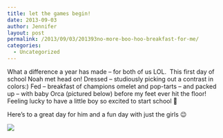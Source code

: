 ```yaml
---
title: let the games begin!
date: 2013-09-03
author: Jennifer
layout: post
permalink: /2013/09/03/201393no-more-boo-hoo-breakfast-for-me/
categories:
  - Uncategorized
---
```

What a difference a year has made &#8211; for both of us LOL.&nbsp; This first day of school Noah met head on! Dressed &#8211; studiously picking out a contrast in colors:) Fed &#8211; breakfast of champions omelet and pop-tarts &#8211; and packed up &#8211; with baby Orca (pictured below) before my feet ever hit the floor!&nbsp; Feeling lucky to have a little boy so excited to start school 🙂

Here&#8217;s to a great day for him and a fun day with just the girls 😉

<div class="image-gallery-wrapper">
  <p>
    <img src="http://static1.squarespace.com/static/50db6bb3e4b015296cd43789/50dfa5b1e4b0dc6320e0b5ea/5225dc69e4b0e56a47d7928b/1378214770928/2013-09-03+07.47.35.jpg.35.jpg?format=original" />
  </p>
</div>
